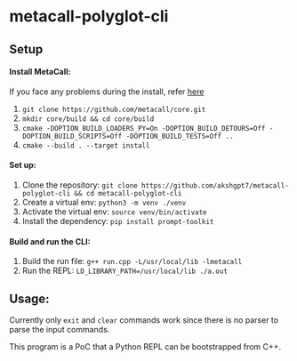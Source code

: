 # metacall-polyglot-cli

## Setup

#### Install MetaCall:
If you face any problems during the install, refer [here](https://github.com/metacall/install/blob/master/README.md)

1. `git clone https://github.com/metacall/core.git`
2. `mkdir core/build && cd core/build`
3. `cmake -DOPTION_BUILD_LOADERS_PY=On -DOPTION_BUILD_DETOURS=Off -DOPTION_BUILD_SCRIPTS=Off -DOPTION_BUILD_TESTS=Off ..`
4. `cmake --build . --target install`

#### Set up:
1. Clone the repository: `git clone https://github.com/akshgpt7/metacall-polyglot-cli && cd metacall-polyglot-cli`
2. Create a virtual env: `python3 -m venv ./venv`
3. Activate the virtual env: `source venv/bin/activate`
4. Install the dependency: `pip install prompt-toolkit`

#### Build and run the CLI:
1. Build the run file: `g++ run.cpp -L/usr/local/lib -lmetacall`
2. Run the REPL: `LD_LIBRARY_PATH=/usr/local/lib ./a.out`

## Usage:
Currently only `exit` and `clear` commands work since there is no parser to parse the input commands.

This program is a PoC that a Python REPL can be bootstrapped from C++.

